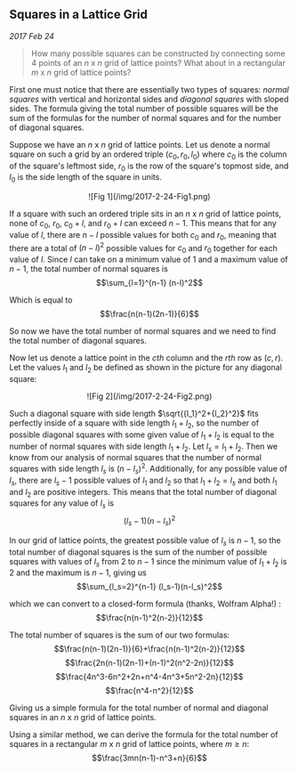 
## Squares in a Lattice Grid

*2017 Feb 24*

> How many possible squares can be constructed by connecting some $4$ points of an $n$ x $n$ grid of lattice points? What about in a rectangular $m$ x $n$ grid of lattice points?

First one must notice that there are essentially two types of squares: *normal squares* with vertical and horizontal sides and *diagonal squares* with sloped sides. The formula giving the total number of possible squares will be the sum of the formulas for the number of normal squares and for the number of diagonal squares.

Suppose we have an $n$ x $n$ grid of lattice points. Let us denote a normal square on such a grid by an ordered triple $(c_0, r_0, l_0)$ where $c_0$ is the column of the square's leftmost side, $r_0$ is the row of the square's topmost side, and $l_0$ is the side length of the square in units.

<center>![Fig 1](/img/2017-2-24-Fig1.png)</center>

If a square with such an ordered triple sits in an $n$ x $n$ grid of lattice points, none of $c_0$, $r_0$, $c_0+l$, and $r_0+l$ can exceed $n-1$. This means that for any value of $l$, there are $n-l$ possible values for both $c_0$ and $r_0$, meaning that there are a total of $(n-l)^2$ possible values for $c_0$ and $r_0$ together for each value of $l$. Since $l$ can take on a minimum value of $1$ and a maximum value of $n-1$, the total number of normal squares is 
$$\sum_{l=1}^{n-1} (n-l)^2$$

Which is equal to 
$$\frac{n(n-1)(2n-1)}{6}$$

So now we have the total number of normal squares and we need to find the total number of diagonal squares.

Now let us denote a lattice point in the *cth* column and the *rth* row as $(c,r)$. Let the values $l_1$ and $l_2$ be defined as shown in the picture for any diagonal square:

<center>![Fig 2](/img/2017-2-24-Fig2.png)</center>

Such a diagonal square with side length $\sqrt{{l_1}^2+{l_2}^2}$ fits perfectly inside of a square with side length $l_1+l_2$, so the number of possible diagonal squares with some given value of $l_1+l_2$ is equal to the number of normal squares with side length $l_1+l_2$. Let $l_s=l_1+l_2$. Then we know from our analysis of normal squares that the number of normal squares with side length $l_s$ is $(n-l_s)^2$. Additionally, for any possible value of $l_s$, there are $l_s-1$ possible values of $l_1$ and $l_2$ so that $l_1+l_2=l_s$ and both $l_1$ and $l_2$ are positive integers. This means that the total number of diagonal squares for any value of $l_s$ is
$$(l_s-1)(n-l_s)^2$$

In our grid of lattice points, the greatest possible value of $l_s$ is $n-1$, so the total number of diagonal squares is the sum of the number of possible squares with values of $l_s$ from $2$ to $n-1$ since the minimum value of $l_1+l_2$ is $2$ and the maximum is $n-1$, giving us 
$$\sum_{l_s=2}^{n-1} (l_s-1)(n-l_s)^2$$

which we can convert to a closed-form formula (thanks, Wolfram Alpha!) :
$$\frac{n(n-1)^2(n-2)}{12}$$

The total number of squares is the sum of our two formulas:
$$\frac{n(n-1)(2n-1)}{6}+\frac{n(n-1)^2(n-2)}{12}$$
$$\frac{2n(n-1)(2n-1)+(n-1)^2(n^2-2n)}{12}$$
$$\frac{4n^3-6n^2+2n+n^4-4n^3+5n^2-2n}{12}$$
$$\frac{n^4-n^2}{12}$$

Giving us a simple formula for the total number of normal and diagonal squares in an $n$ x $n$ grid of lattice points.

Using a similar method, we can derive the formula for the total number of squares in a rectangular $m$ x $n$ grid of lattice points, where $m \ge n$:
$$\frac{3mn(n-1)-n^3+n}{6}$$


